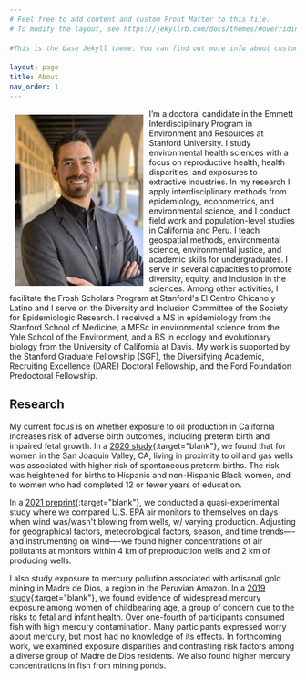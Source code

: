 ```yaml
---
# Feel free to add content and custom Front Matter to this file.
# To modify the layout, see https://jekyllrb.com/docs/themes/#overriding-theme-defaults

#This is the base Jekyll theme. You can find out more info about customizing your Jekyll theme, as well as basic Jekyll usage documentation at [jekyllrb.com](https://jekyllrb.com/)

layout: page
title: About
nav_order: 1
---
```


<img src="/images/profile_photo.jpg" alt="" align="left" width="225" height="300" style="padding: 10px;">

I’m a doctoral candidate in the Emmett Interdisciplinary Program in Environment and Resources at Stanford University. I study environmental health sciences with a focus on reproductive health, health disparities, and exposures to extractive industries. In my research I apply interdisciplinary methods from epidemiology, econometrics, and environmental science, and I conduct field work and population-level studies in California and Peru. I teach geospatial methods, environmental science, environmental justice, and academic skills for undergraduates. I serve in several capacities to promote diversity, equity, and inclusion in the sciences. Among other activities, I facilitate the Frosh Scholars Program at Stanford's El Centro Chicano y Latino and I serve on the Diversity and Inclusion Committee of the Society for Epidemiologic Research. I received a MS in epidemiology from the Stanford School of Medicine, a MESc in environmental science from the Yale School of the Environment, and a BS in ecology and evolutionary biology from the University of California at Davis. My work is supported by the Stanford Graduate Fellowship (SGF), the Diversifying Academic, Recruiting Excellence (DARE) Doctoral Fellowship, and the Ford Foundation Predoctoral Fellowship.


## Research

My current focus is on whether exposure to oil production in California increases risk of adverse birth outcomes, including preterm birth and impaired fetal growth. In a [2020 study](http://doi.org/10.1097/EE9.0000000000000099){:target="blank"}, we found that for women in the San Joaquin Valley, CA, living in proximity to oil and gas wells was associated with higher risk of spontaneous preterm births. The risk was heightened for births to Hispanic and non-Hispanic Black women, and to women who had completed 12 or fewer years of education.

In a [2021 preprint](https://doi.org/10.31223/X5P32D){:target="blank"}, we conducted a quasi-experimental study where we compared U.S. EPA air monitors to themselves on days when wind was/wasn't blowing from wells, w/ varying production. Adjusting for geographical factors, meteorological factors, season, and time trends—-and instrumenting on wind—-we found higher concentrations of air pollutants at monitors within 4 km of preproduction wells and 2 km of producing wells.

I also study exposure to mercury pollution associated with artisanal gold mining in Madre de Dios, a region in the Peruvian Amazon. In a [2019 study](https://doi.org/10.1016/j.envres.2019.108786){:target="blank"}, we found evidence of widespread mercury exposure among women of childbearing age, a group of concern due to the risks to fetal and infant health. Over one-fourth of participants consumed fish with high mercury contamination. Many participants expressed worry about mercury, but most had no knowledge of its effects. In forthcoming work, we examined exposure disparities and contrasting risk factors among a diverse group of Madre de Dios residents. We also found higher mercury concentrations in fish from mining ponds.
